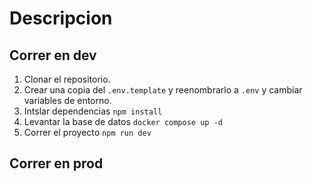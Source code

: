 # Descripcion

## Correr en dev

1. Clonar el repositorio.
2. Crear una copia del ```.env.template``` y reenombrarlo a ```.env``` y cambiar variables de entorno.
2. Intslar dependencias ```npm install```
3. Levantar la base de datos ```docker compose up -d```
4. Correr el proyecto ```npm run dev```

## Correr en prod